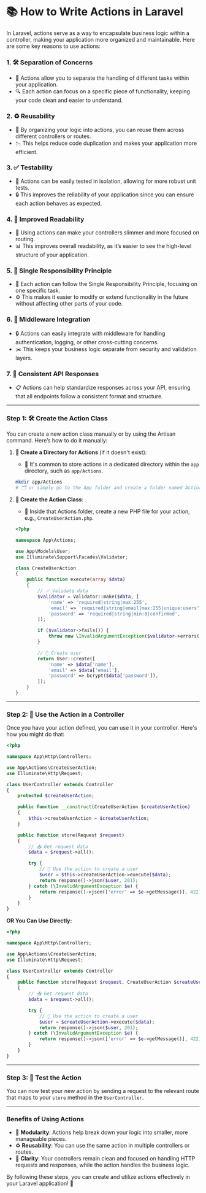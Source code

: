 # 📚 How to Write Actions in Laravel

In Laravel, actions serve as a way to encapsulate business logic within a controller, making your application more organized and maintainable. Here are some key reasons to use actions:

### 1. 🛠️ **Separation of Concerns**
   - 🎯 Actions allow you to separate the handling of different tasks within your application. 
   - 🔍 Each action can focus on a specific piece of functionality, keeping your code clean and easier to understand.

### 2. ♻️ **Reusability**
   - 🔄 By organizing your logic into actions, you can reuse them across different controllers or routes. 
   - 📉 This helps reduce code duplication and makes your application more efficient.

### 3. ✅ **Testability**
   - 🧪 Actions can be easily tested in isolation, allowing for more robust unit tests. 
   - 🔒 This improves the reliability of your application since you can ensure each action behaves as expected.

### 4. 📖 **Improved Readability**
   - 👀 Using actions can make your controllers slimmer and more focused on routing. 
   - 📊 This improves overall readability, as it’s easier to see the high-level structure of your application.

### 5. 🎯 **Single Responsibility Principle**
   - 🔑 Each action can follow the Single Responsibility Principle, focusing on one specific task. 
   - ⚙️ This makes it easier to modify or extend functionality in the future without affecting other parts of your code.

### 6. 🔗 **Middleware Integration**
   - 🔒 Actions can easily integrate with middleware for handling authentication, logging, or other cross-cutting concerns. 
   - ✂️ This keeps your business logic separate from security and validation layers.

### 7. 📏 **Consistent API Responses**
   - 📋 Actions can help standardize responses across your API, ensuring that all endpoints follow a consistent format and structure.

---

### Step 1: 🛠️ Create the Action Class

You can create a new action class manually or by using the Artisan command. Here’s how to do it manually:

1. **📁 Create a Directory for Actions** (if it doesn't exist):
   - 📂 It's common to store actions in a dedicated directory within the `app` directory, such as `app/Actions`.

   ```bash
   mkdir app/Actions
   # 🗂️ or simply go to the App folder and create a folder named Actions
   ```

2. **📄 Create the Action Class**:
   - 📝 Inside that Actions folder, create a new PHP file for your action, e.g., `CreateUserAction.php`.

   ```php
   <?php

   namespace App\Actions;

   use App\Models\User;
   use Illuminate\Support\Facades\Validator;

   class CreateUserAction
   {
       public function execute(array $data)
       {
           // ✅ Validate data
           $validator = Validator::make($data, [
               'name' => 'required|string|max:255',
               'email' => 'required|string|email|max:255|unique:users',
               'password' => 'required|string|min:8|confirmed',
           ]);

           if ($validator->fails()) {
               throw new \InvalidArgumentException($validator->errors()->first());
           }

           // 👤 Create user
           return User::create([
               'name' => $data['name'],
               'email' => $data['email'],
               'password' => bcrypt($data['password']),
           ]);
       }
   }
   ```

---

### Step 2: 📲 Use the Action in a Controller

Once you have your action defined, you can use it in your controller. Here's how you might do that:

```php
<?php

namespace App\Http\Controllers;

use App\Actions\CreateUserAction;
use Illuminate\Http\Request;

class UserController extends Controller
{
    protected $createUserAction;

    public function __construct(CreateUserAction $createUserAction)
    {
        $this->createUserAction = $createUserAction;
    }

    public function store(Request $request)
    {
        // 📥 Get request data
        $data = $request->all();

        try {
            // 🌟 Use the action to create a user
            $user = $this->createUserAction->execute($data);
            return response()->json($user, 201);
        } catch (\InvalidArgumentException $e) {
            return response()->json(['error' => $e->getMessage()], 422);
        }
    }
}
```

**OR You Can Use Directly:**

```php
<?php

namespace App\Http\Controllers;

use App\Actions\CreateUserAction;
use Illuminate\Http\Request;

class UserController extends Controller
{
    public function store(Request $request, CreateUserAction $createUserAction)
    {
        // 📥 Get request data
        $data = $request->all();

        try {
            // 🌟 Use the action to create a user
            $user = $createUserAction->execute($data);
            return response()->json($user, 201);
        } catch (\InvalidArgumentException $e) {
            return response()->json(['error' => $e->getMessage()], 422);
        }
    }
}
```

---

### Step 3: 🧪 Test the Action

You can now test your new action by sending a request to the relevant route that maps to your `store` method in the `UserController`.

---

### Benefits of Using Actions

- 🧩 **Modularity**: Actions help break down your logic into smaller, more manageable pieces.
- ♻️ **Reusability**: You can use the same action in multiple controllers or routes.
- 📑 **Clarity**: Your controllers remain clean and focused on handling HTTP requests and responses, while the action handles the business logic.

By following these steps, you can create and utilize actions effectively in your Laravel application! 🚀
 
